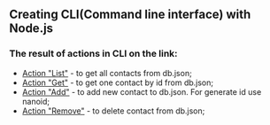 ## Creating CLI(Command line interface) with Node.js

### The result of actions in CLI on the link:

- [Action "List"](https://monosnap.com/file/XC1nw6cvxUoDFpIgY9Pj7J8mUm8IPP) - to get all contacts from db.json;
- [Action "Get"](https://monosnap.com/file/Ufov5CAI3CePoU1IeegOaJVWFfP6lE) - to get one contact by id from db.json;
- [Action "Add"](https://monosnap.com/file/C4DtE6aK10bnIEGaXFhQizzvG96KGd) - to add new contact to db.json. For generate id use nanoid;
- [Action "Remove"](https://monosnap.com/file/pHQutTljtQIB2Z5na8H4FU09eGaazR) - to delete contact from db.json;
